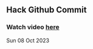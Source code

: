 
 ## Hack Github Commit 
 ### Watch video <a href="https://www.youtube.com">here</a> 
 Sun 08 Oct 2023 
